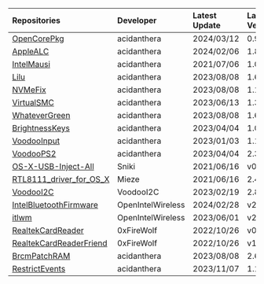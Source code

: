 | Repositories | Developer | Latest Update | Latest Version | Files                           |
|:-------------|:----------|:--------------|:---------------|:--------------------------------|
| [OpenCorePkg](https://github.com/acidanthera/OpenCorePkg) | acidanthera | 2024/03/12 | 0.9.9 | [OpenCore-0.9.9-RELEASE.zip](https://mirror.ghproxy.com/https://github.com/acidanthera/OpenCorePkg/releases/download/0.9.9/OpenCore-0.9.9-RELEASE.zip) |
| [AppleALC](https://github.com/acidanthera/AppleALC) | acidanthera | 2024/02/06 | 1.8.9 | [AppleALC-1.8.9-RELEASE.zip](https://mirror.ghproxy.com/https://github.com/acidanthera/AppleALC/releases/download/1.8.9/AppleALC-1.8.9-RELEASE.zip) |
| [IntelMausi](https://github.com/acidanthera/IntelMausi) | acidanthera | 2021/07/06 | 1.0.7 | [IntelMausi-1.0.7-RELEASE.zip](https://mirror.ghproxy.com/https://github.com/acidanthera/IntelMausi/releases/download/1.0.7/IntelMausi-1.0.7-RELEASE.zip) |
| [Lilu](https://github.com/acidanthera/Lilu) | acidanthera | 2023/08/08 | 1.6.7 | [Lilu-1.6.7-RELEASE.zip](https://mirror.ghproxy.com/https://github.com/acidanthera/Lilu/releases/download/1.6.7/Lilu-1.6.7-RELEASE.zip) |
| [NVMeFix](https://github.com/acidanthera/NVMeFix) | acidanthera | 2023/08/08 | 1.1.1 | [NVMeFix-1.1.1-RELEASE.zip](https://mirror.ghproxy.com/https://github.com/acidanthera/NVMeFix/releases/download/1.1.1/NVMeFix-1.1.1-RELEASE.zip) |
| [VirtualSMC](https://github.com/acidanthera/VirtualSMC) | acidanthera | 2023/06/13 | 1.3.2 | [VirtualSMC-1.3.2-RELEASE.zip](https://mirror.ghproxy.com/https://github.com/acidanthera/VirtualSMC/releases/download/1.3.2/VirtualSMC-1.3.2-RELEASE.zip) |
| [WhateverGreen](https://github.com/acidanthera/WhateverGreen) | acidanthera | 2023/08/08 | 1.6.6 | [WhateverGreen-1.6.6-RELEASE.zip](https://mirror.ghproxy.com/https://github.com/acidanthera/WhateverGreen/releases/download/1.6.6/WhateverGreen-1.6.6-RELEASE.zip) |
| [BrightnessKeys](https://github.com/acidanthera/BrightnessKeys) | acidanthera | 2023/04/04 | 1.0.3 | [BrightnessKeys-1.0.3-RELEASE.zip](https://mirror.ghproxy.com/https://github.com/acidanthera/BrightnessKeys/releases/download/1.0.3/BrightnessKeys-1.0.3-RELEASE.zip) |
| [VoodooInput](https://github.com/acidanthera/VoodooInput) | acidanthera | 2023/01/03 | 1.1.3 | [VoodooInput-1.1.3-RELEASE.zip](https://mirror.ghproxy.com/https://github.com/acidanthera/VoodooInput/releases/download/1.1.3/VoodooInput-1.1.3-RELEASE.zip) |
| [VoodooPS2](https://github.com/acidanthera/VoodooPS2) | acidanthera | 2023/04/04 | 2.3.5 | [VoodooPS2Controller-2.3.5-RELEASE.zip](https://mirror.ghproxy.com/https://github.com/acidanthera/VoodooPS2/releases/download/2.3.5/VoodooPS2Controller-2.3.5-RELEASE.zip) |
| [OS-X-USB-Inject-All](https://github.com/Sniki/OS-X-USB-Inject-All) | Sniki | 2021/06/16 | v0.7.6 | [USBInjectAll-0.7.6-RELEASE.zip](https://mirror.ghproxy.com/https://github.com/Sniki/OS-X-USB-Inject-All/releases/download/v0.7.6/USBInjectAll-0.7.6-RELEASE.zip) |
| [RTL8111_driver_for_OS_X](https://github.com/Mieze/RTL8111_driver_for_OS_X) | Mieze | 2021/06/16 | 2.4.2 | [RealtekRTL8111-V2.4.2.zip](https://mirror.ghproxy.com/https://github.com/Mieze/RTL8111_driver_for_OS_X/releases/download/2.4.2/RealtekRTL8111-V2.4.2.zip) |
| [VoodooI2C](https://github.com/VoodooI2C/VoodooI2C) | VoodooI2C | 2023/02/19 | 2.8 | [VoodooI2C-2.8.zip](https://mirror.ghproxy.com/https://github.com/VoodooI2C/VoodooI2C/releases/download/2.8/VoodooI2C-2.8.zip) |
| [IntelBluetoothFirmware](https://github.com/OpenIntelWireless/IntelBluetoothFirmware) | OpenIntelWireless | 2024/02/28 | v2.4.0 | [IntelBluetooth-v2.4.0.zip](https://mirror.ghproxy.com/https://github.com/OpenIntelWireless/IntelBluetoothFirmware/releases/download/v2.4.0/IntelBluetooth-v2.4.0.zip) |
| [itlwm](https://github.com/OpenIntelWireless/itlwm) | OpenIntelWireless | 2023/06/01 | v2.2.0 | [AirportItlwm_v2.2.0_stable_BigSur.kext.zip](https://mirror.ghproxy.com/https://github.com/OpenIntelWireless/itlwm/releases/download/v2.2.0/AirportItlwm_v2.2.0_stable_BigSur.kext.zip),[AirportItlwm_v2.2.0_stable_Catalina.kext.zip](https://mirror.ghproxy.com/https://github.com/OpenIntelWireless/itlwm/releases/download/v2.2.0/AirportItlwm_v2.2.0_stable_Catalina.kext.zip),[AirportItlwm_v2.2.0_stable_HighSierra.kext.zip](https://mirror.ghproxy.com/https://github.com/OpenIntelWireless/itlwm/releases/download/v2.2.0/AirportItlwm_v2.2.0_stable_HighSierra.kext.zip),[AirportItlwm_v2.2.0_stable_Mojave.kext.zip](https://mirror.ghproxy.com/https://github.com/OpenIntelWireless/itlwm/releases/download/v2.2.0/AirportItlwm_v2.2.0_stable_Mojave.kext.zip),[AirportItlwm_v2.2.0_stable_Monterey.kext.zip](https://mirror.ghproxy.com/https://github.com/OpenIntelWireless/itlwm/releases/download/v2.2.0/AirportItlwm_v2.2.0_stable_Monterey.kext.zip),[AirportItlwm_v2.2.0_stable_Ventura.kext.zip](https://mirror.ghproxy.com/https://github.com/OpenIntelWireless/itlwm/releases/download/v2.2.0/AirportItlwm_v2.2.0_stable_Ventura.kext.zip),[itlwm_v2.2.0_stable.kext.zip](https://mirror.ghproxy.com/https://github.com/OpenIntelWireless/itlwm/releases/download/v2.2.0/itlwm_v2.2.0_stable.kext.zip) |
| [RealtekCardReader](https://github.com/0xFireWolf/RealtekCardReader) | 0xFireWolf | 2022/10/26 | v0.9.7 | [RealtekCardReader_0.9.7_006a845_RELEASE.zip](https://mirror.ghproxy.com/https://github.com/0xFireWolf/RealtekCardReader/releases/download/v0.9.7/RealtekCardReader_0.9.7_006a845_RELEASE.zip) |
| [RealtekCardReaderFriend](https://github.com/0xFireWolf/RealtekCardReaderFriend) | 0xFireWolf | 2022/10/26 | v1.0.4 | [RealtekCardReaderFriend_1.0.4_e1e3301_RELEASE.zip](https://mirror.ghproxy.com/https://github.com/0xFireWolf/RealtekCardReaderFriend/releases/download/v1.0.4/RealtekCardReaderFriend_1.0.4_e1e3301_RELEASE.zip) |
| [BrcmPatchRAM](https://github.com/acidanthera/BrcmPatchRAM) | acidanthera | 2023/08/08 | 2.6.8 | [BrcmPatchRAM-2.6.8-RELEASE.zip](https://mirror.ghproxy.com/https://github.com/acidanthera/BrcmPatchRAM/releases/download/2.6.8/BrcmPatchRAM-2.6.8-RELEASE.zip) |
| [RestrictEvents](https://github.com/acidanthera/RestrictEvents) | acidanthera | 2023/11/07 | 1.1.3 | [RestrictEvents-1.1.3-RELEASE.zip](https://mirror.ghproxy.com/https://github.com/acidanthera/RestrictEvents/releases/download/1.1.3/RestrictEvents-1.1.3-RELEASE.zip) |
